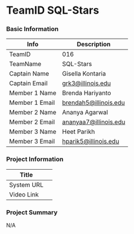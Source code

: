 # TeamID SQL-Stars

### Basic Information

| Info  | Description |
| --- | --- |
| TeamID | 016 |
| TeamName  | SQL-Stars |
| Captain Name | Gisella Kontaria |
| Captain Email | grk3@illinois.edu |
| Member 1 Name | Brenda Hariyanto |
| Member 1 Email | brendah5@illinois.edu |
| Member 2 Name | Ananya Agarwal |
| Member 2 Email | ananyaa7@illinois.edu | 
| Member 3 Name | Heet Parikh |
| Member 3 Email | hparik5@illinois.edu  |

### Project Information

| Title |  |
| --- | --- |
| System URL |  |
| Video Link |  |

### Project Summary

N/A
